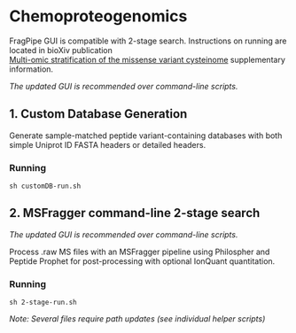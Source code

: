 # Chemoproteogenomics

FragPipe GUI is compatible with 2-stage search. 
Instructions on running are located in bioXiv publication \
[Multi-omic stratification of the missense variant cysteinome](https://doi.org/10.1101/2023.08.12.553095) supplementary information.

_The updated GUI is recommended over command-line scripts._



## 1. Custom Database Generation

Generate sample-matched peptide variant-containing databases with both simple Uniprot ID FASTA headers or detailed headers.

### Running

`sh customDB-run.sh`

## 2. MSFragger command-line 2-stage search

_The updated GUI is recommended over command-line scripts._

Process .raw MS files with an MSFragger pipeline using Philospher and Peptide Prophet for post-processing with optional IonQuant quantitation.

### Running

`sh 2-stage-run.sh`
 
_Note: Several files require path updates (see individual helper scripts)_

